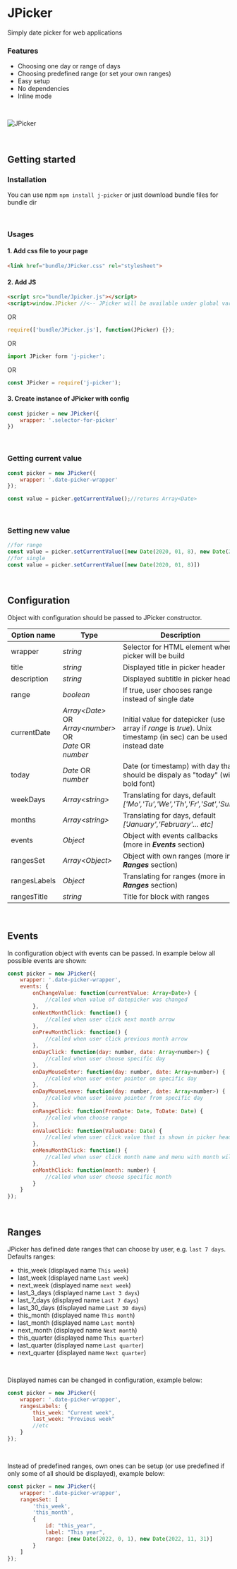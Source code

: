 # JPicker

Simply date picker for web applications

### Features
- Choosing one day or range of days 
- Choosing predefined range (or set your own ranges)
- Easy setup
- No dependencies
- Inline mode

<br />

![JPicker](https://shop.foodwork.pl/jpicker.gif)

<br />

## Getting started

### Installation

You can use npm `npm install j-picker` or just download bundle files for bundle dir

<br />

### Usages 


#### 1. Add css file to your page

```html
<link href="bundle/JPicker.css" rel="stylesheet">
```

#### 2. Add JS 

```html
<script src="bundle/Jpicker.js"></script>
<script>window.JPicker //<-- JPicker will be available under global varaiable</script>
```
OR
```javascript
require(['bundle/JPicker.js'], function(JPicker) {});
```
OR
```javascript
import JPicker form 'j-picker';
```
OR
```javascript
const JPicker = require('j-picker');
```

#### 3. Create instance of JPicker with config

```javascript
const jpicker = new JPicker({
    wrapper: '.selector-for-picker'
})
```

<br />

### Getting current value

```javascript
const picker = new JPicker({
    wrapper: '.date-picker-wrapper'
});

const value = picker.getCurrentValue();//returns Array<Date>
```

<br />

### Setting new value 

```javascript
//for range
const value = picker.setCurrentValue([new Date(2020, 01, 8), new Date(2020, 01, 12)])
//for single
const value = picker.setCurrentValue([new Date(2020, 01, 8)])
```

<br />

## Configuration

Object with configuration should be passed to JPicker constructor. 

| Option name | Type  | Description |
|---|---|---|
| wrapper | *string*  | Selector for HTML element where picker will be build  |   
| title | *string* | Displayed title in picker header |  
| description  | *string* | Displayed subtitle in picker header  | 
| range | *boolean* | If true, user chooses range instead of single date | 
| currentDate | *Array\<Date\>* OR<br /> *Array\<number\>* OR<br /> *Date* OR<br /> *number*  | Initial value for datepicker (use array if *range* is *true*). Unix timestamp (in sec) can be used instead date |
| today | *Date* OR<br /> *number* | Date (or timestamp) with day that should be dispaly as "today" (with bold font) |
| weekDays | *Array\<string\>* | Translating for days, default *['Mo','Tu','We','Th','Fr','Sat','Sun']* | 
| months | *Array\<string\>* | Translating for days, default *['January','February'... etc]* |
| events | *Object* | Object with events callbacks (more in ***Events*** section) |
| rangesSet | *Array\<Object\>* | Object with own ranges (more in ***Ranges*** section) |
| rangesLabels | *Object* | Translating for ranges (more in ***Ranges*** section) |
| rangesTitle | *string* | Title for block with ranges |

<br />

## Events

In configuration object with events can be passed. In example below all possible events are shown:
```javascript
const picker = new JPicker({
    wrapper: '.date-picker-wrapper',
    events: {
        onChangeValue: function(currentValue: Array<Date>) {
            //called when value of datepicker was changed 
        },
        onNextMonthClick: function() {
            //called when user click next month arrow
        },
        onPrevMonthClick: function() {
            //called when user click previous month arrow
        },
        onDayClick: function(day: number, date: Array<number>) {
            //called when user choose specific day
        },
        onDayMouseEnter: function(day: number, date: Array<number>) {
            //called when user enter pointer on specific day
        },
        onDayMouseLeave: function(day: number, date: Array<number>) {
            //called when user leave pointer from specific day
        },
        onRangeClick: function(FromDate: Date, ToDate: Date) {
            //called when choose range
        },
        onValueClick: function(ValueDate: Date) {
            //called when user click value that is shown in picker header
        },
        onMenuMonthClick: function() {
            //called when user click month name and menu with month will be opened
        },
        onMonthClick: function(month: number) {
            //called when user choose specific month
        }
    }
});
```

<br />

## Ranges 

JPicker has defined date ranges that can choose by user, e.g. `last 7 days`. Defaults ranges: 
 - this_week (displayed name `This week`)
 - last_week (displayed name `Last week`)
 - next_week (displayed name `next week`)
 - last_3_days (displayed name `Last 3 days`)
 - last_7_days (displayed name `Last 7 days`)
 - last_30_days (displayed name `Last 30 days`)
 - this_month (displayed name `This month`)
 - last_month (displayed name `Last month`)
 - next_month (displayed name `Next month`)
 - this_quarter (displayed name `This quarter`)
 - last_quarter (displayed name `Last quarter`)
 - next_quarter (displayed name `Next quarter`)

<br />

Displayed names can be changed in configuration, example below:
```javascript
const picker = new JPicker({
    wrapper: '.date-picker-wrapper',
    rangesLabels: {
        this_week: "Current week",
        last_week: "Previous week"
        //etc
    }
});
```

<br />

Instead of predefined ranges, own ones can be setup (or use predefined if only some of all should be displayed), example below:
```javascript
const picker = new JPicker({
    wrapper: '.date-picker-wrapper',
    rangesSet: [
        'this_week',
        'this_month',
        {
            id: "this_year",
            label: "This year",
            range: [new Date(2022, 0, 1), new Date(2022, 11, 31)]
        }
    ]
});
```
